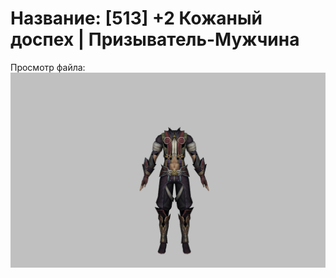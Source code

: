 # Название: [513] +2 Кожаный доспех | Призыватель-Мужчина

Просмотр файла:
![p080003.png](p080003.png)
